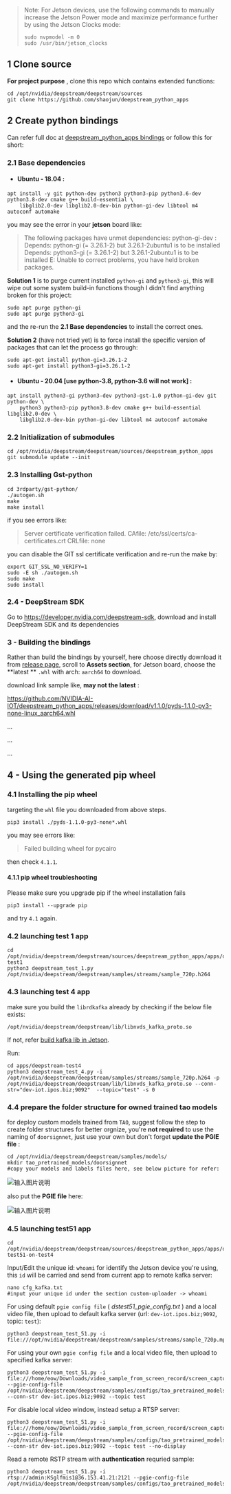 

> Note: For Jetson devices, use the following commands to manually increase the Jetson Power mode and maximize performance further by using the Jetson Clocks mode:
> 
> 
> ```
> sudo nvpmodel -m 0
> sudo /usr/bin/jetson_clocks
> ```
> 

## 1 Clone source 
**For project purpose** , clone this repo which contains extended functions:
 
```
cd /opt/nvidia/deepstream/deepstream/sources
git clone https://github.com/shaojun/deepstream_python_apps
```

## 2 Create python bindings
Can refer full doc at [deepstream_python_apps bindings](https://github.com/NVIDIA-AI-IOT/deepstream_python_apps/blob/master/bindings/README.md)
or follow this for short:
### 2.1 Base dependencies
- #### Ubuntu - 18.04 :
```
apt install -y git python-dev python3 python3-pip python3.6-dev python3.8-dev cmake g++ build-essential \
    libglib2.0-dev libglib2.0-dev-bin python-gi-dev libtool m4 autoconf automake
```

you may see the error in your  **jetson**  board like:



> The following packages have unmet dependencies:
>  python-gi-dev : Depends: python-gi (= 3.26.1-2) but 3.26.1-2ubuntu1 is to be installed
>                  Depends: python3-gi (= 3.26.1-2) but 3.26.1-2ubuntu1 is to be installed
> E: Unable to correct problems, you have held broken packages.

 **Solution 1**  is to purge current installed `python-gi` and `python3-gi`, this will wipe out some system build-in functions though I didn't find anything broken for this project:


```
sudo apt purge python-gi
sudo apt purge python3-gi
```

and the re-run the  **2.1 Base dependencies** to install the correct ones.

 **Solution 2** (have not tried yet) is to force install the specific version of packages that can let the process go through:


```
sudo apt-get install python-gi=3.26.1-2
sudo apt-get install python3-gi=3.26.1-2
```



- #### Ubuntu - 20.04 [use python-3.8, python-3.6 will not work] :
```
apt install python3-gi python3-dev python3-gst-1.0 python-gi-dev git python-dev \
    python3 python3-pip python3.8-dev cmake g++ build-essential libglib2.0-dev \
    libglib2.0-dev-bin python-gi-dev libtool m4 autoconf automake
```

### 2.2 Initialization of submodules
```
cd /opt/nvidia/deepstream/deepstream/sources/deepstream_python_apps
git submodule update --init
```
### 2.3 Installing Gst-python
```
cd 3rdparty/gst-python/
./autogen.sh
make
make install
```

if you see errors like:


> Server certificate verification failed. CAfile: /etc/ssl/certs/ca-certificates.crt CRLfile: none

you can disable the GIT ssl certificate verification and re-run the make by:

```
export GIT_SSL_NO_VERIFY=1
sudo -E sh ./autogen.sh
sudo make
sudo install
```

### 2.4 - DeepStream SDK

Go to https://developer.nvidia.com/deepstream-sdk, download and install DeepStream SDK and its dependencies

### 3 - Building the bindings

Rather than build the bindings by yourself, here choose directly download it from [release page](https://github.com/NVIDIA-AI-IOT/deepstream_python_apps/releases), scroll to **Assets section**, for Jetson board,  choose the  **latest ** `.whl` with arch: `aarch64` to download.

download link sample like,  **may not the latest** : 

https://github.com/NVIDIA-AI-IOT/deepstream_python_apps/releases/download/v1.1.0/pyds-1.1.0-py3-none-linux_aarch64.whl

...

...

...


## 4 - Using the generated pip wheel

### 4.1 Installing the pip wheel

targeting the `whl` file you downloaded from above steps.

```
pip3 install ./pyds-1.1.0-py3-none*.whl
```
you may see errors like:

> Failed building wheel for pycairo

then check `4.1.1`.

#### 4.1.1 pip wheel troubleshooting
Please make sure you upgrade pip if the wheel installation fails
```
pip3 install --upgrade pip
```
and try `4.1` again.
### 4.2 launching test 1 app
```
cd /opt/nvidia/deepstream/deepstream/sources/deepstream_python_apps/apps/deepstream-test1
python3 deepstream_test_1.py /opt/nvidia/deepstream/deepstream/samples/streams/sample_720p.h264
```
### 4.3 launching test 4 app
make sure you build the `librdkafka` already by checking if the below file exists:
```
/opt/nvidia/deepstream/deepstream/lib/libnvds_kafka_proto.so
```

If not, refer [build kafka lib in Jetson](https://gitee.com/bugslife/open_docs/blob/master/projects/edge/kafka/kafka_dependency_on_Jetson.md).

Run:
```
cd apps/deepstream-test4
python3 deepstream_test_4.py -i /opt/nvidia/deepstream/deepstream/samples/streams/sample_720p.h264 -p /opt/nvidia/deepstream/deepstream/lib/libnvds_kafka_proto.so --conn-str="dev-iot.ipos.biz;9092"  --topic="test" -s 0
```

### 4.4 prepare the folder structure for owned trained tao models

for deploy custom models trained from `TAO`, suggest follow the step to create folder structures for better orgnize, you're  **not required**  to use the naming of `doorsignnet`, just use your own but don't forget  **update the PGIE file** :


```
cd /opt/nvidia/deepstream/deepstream/samples/models/
mkdir tao_pretrained_models/doorsignnet
#copy your models and labels files here, see below picture for refer:

```
![输入图片说明](../../images/deepstream_copy_model_to_tao_folder_sample.png)

also put the  **PGIE file**  here:

![输入图片说明](../../images/deepstream_pgie_from_tao_sample.png)


### 4.5 launching test51 app


```
cd /opt/nvidia/deepstream/deepstream/sources/deepstream_python_apps/apps/deepstream-test51-on-test4
```
Input/Edit the unique id: `whoami` for identify the Jetson device you're using, this `id` will be carried and send from current app to remote kafka server:
```
nano cfg_kafka.txt
#input your unique id under the section custom-uploader -> whoami
``` 
For using default `pgie config file` ( _dstest51_pgie_config.txt_ ) and a local video file, then upload to default kafka server (url: `dev-iot.ipos.biz;9092`, topic: `test`):

```
python3 deepstream_test_51.py -i file:///opt/nvidia/deepstream/deepstream/samples/streams/sample_720p.mp4 
```

For using your own `pgie config file` and a local video file, then upload to specified kafka server:
```
python3 deepstream_test_51.py -i file:///home/eow/Downloads/video_sample_from_screen_record/screen_captured_elemotor_3person_2111241020.mp4 --pgie-config-file /opt/nvidia/deepstream/deepstream/samples/configs/tao_pretrained_models/config_infer_primary_trafficcamnet.txt --conn-str dev-iot.ipos.biz;9092 --topic test 

```

For disable local video window, instead setup a RTSP server:
```
python3 deepstream_test_51.py -i file:///home/eow/Downloads/video_sample_from_screen_record/screen_captured_elemotor_3person_2111241020.mp4 --pgie-config-file /opt/nvidia/deepstream/deepstream/samples/configs/tao_pretrained_models/config_infer_primary_trafficcamnet.txt --conn-str dev-iot.ipos.biz;9092 --topic test --no-display

```

Read a remote RSTP stream with  **authentication**  requried sample:
```
python3 deepstream_test_51.py -i rtsp://admin:KSglfmis1@36.153.41.21:2121 --pgie-config-file /opt/nvidia/deepstream/deepstream/samples/configs/tao_pretrained_models/config_infer_primary_doorsignnet.txt 

```